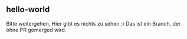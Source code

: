 ## hello-world
Bitte weitergehen, Hier gibt es nichts zu sehen :)
Das ist ein Branch, der ohne PR gemerged wird.